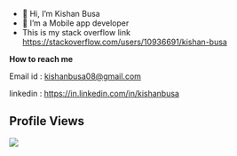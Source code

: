 - 👋 Hi, I’m Kishan Busa
- 👀 I’m a Mobile app developer
- This is my stack overflow link https://stackoverflow.com/users/10936691/kishan-busa

******How to reach me******

Email id : kishanbusa08@gmail.com

linkedin : https://in.linkedin.com/in/kishanbusa

## Profile Views

<img src="https://profile-counter.glitch.me/KishanBusa8/count.svg">

<br />
<!---
KishanBusa8/KishanBusa8 is a ✨ special ✨ repository because its `README.md` (this file) appears on your GitHub profile.
You can click the Preview link to take a look at your changes.
--->
